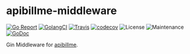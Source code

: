 # apibillme-middleware

[![Go Report](https://goreportcard.com/badge/github.com/apibillme/apibillme-middleware)](https://goreportcard.com/report/github.com/apibillme/apibillme-middleware) [![GolangCI](https://golangci.com/badges/github.com/apibillme/apibillme-middleware.svg)](https://golangci.com/r/github.com/apibillme/apibillme-middleware) [![Travis](https://travis-ci.org/apibillme/apibillme-middleware.svg?branch=master)](https://travis-ci.org/apibillme/apibillme-middleware#) [![codecov](https://codecov.io/gh/apibillme/apibillme-middleware/branch/master/graph/badge.svg)](https://codecov.io/gh/apibillme/apibillme-middleware) ![License](https://img.shields.io/github/license/mashape/apistatus.svg) ![Maintenance](https://img.shields.io/maintenance/yes/2018.svg) [![GoDoc](https://godoc.org/github.com/apibillme/apibillme-middleware?status.svg)](https://godoc.org/github.com/apibillme/apibillme-middleware)

Gin Middleware for [apibillme](https://github.com/apibillme/apibillme).
